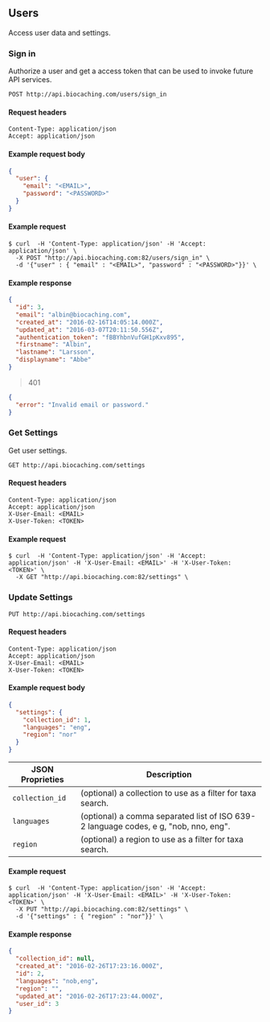 ## Users

Access user data and settings.

### Sign in

Authorize a user and get a access token that can be used to invoke future API services.

```endpoint
POST http://api.biocaching.com/users/sign_in
```

#### Request headers

```http
Content-Type: application/json
Accept: application/json
```

#### Example request body

```json
{
  "user": {
    "email": "<EMAIL>",
    "password": "<PASSWORD>"
  }
}
```

#### Example request

```curl
$ curl  -H 'Content-Type: application/json' -H 'Accept: application/json' \
  -X POST "http://api.biocaching.com:82/users/sign_in" \
  -d '{"user" : { "email" : "<EMAIL>", "password" : "<PASSWORD>"}}' \
```

#### Example response

```json
{
  "id": 3,
  "email": "albin@biocaching.com",
  "created_at": "2016-02-16T14:05:14.000Z",
  "updated_at": "2016-03-07T20:11:50.556Z",
  "authentication_token": "fBBYhbnVufGH1pKxv895",
  "firstname": "Albin",
  "lastname": "Larsson",
  "displayname": "Abbe"
}
```

> 401

```json
{
  "error": "Invalid email or password."
}
```


### Get Settings

Get user settings.

```endpoint
GET http://api.biocaching.com/settings
```

#### Request headers

```http
Content-Type: application/json
Accept: application/json
X-User-Email: <EMAIL>
X-User-Token: <TOKEN>
```

#### Example request

```curl
$ curl  -H 'Content-Type: application/json' -H 'Accept: application/json' -H 'X-User-Email: <EMAIL>' -H 'X-User-Token: <TOKEN>' \
  -X GET "http://api.biocaching.com:82/settings" \
```

### Update Settings

```endpoint
PUT http://api.biocaching.com/settings
```

#### Request headers

```http
Content-Type: application/json
Accept: application/json
X-User-Email: <EMAIL>
X-User-Token: <TOKEN>
```

#### Example request body

```json
{
  "settings": {
    "collection_id": 1,
    "languages": "eng",
    "region": "nor"
  }
}
```

JSON Proprieties | Description
---|---
`collection_id` | (optional) a collection to use as a filter for taxa search.
`languages` | (optional) a comma separated list of ISO 639-2 language codes, e g, "nob, nno, eng".
`region` | (optional) a region to use as a filter for taxa search.

#### Example request

```curl
$ curl  -H 'Content-Type: application/json' -H 'Accept: application/json' -H 'X-User-Email: <EMAIL>' -H 'X-User-Token: <TOKEN>' \
  -X PUT "http://api.biocaching.com:82/settings" \
  -d '{"settings" : { "region" : "nor"}}' \
```

#### Example response

```json
{
  "collection_id": null,
  "created_at": "2016-02-26T17:23:16.000Z",
  "id": 2,
  "languages": "nob,eng",
  "region": "",
  "updated_at": "2016-02-26T17:23:44.000Z",
  "user_id": 3
}
```
